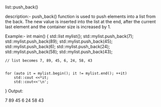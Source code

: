 list::push_back()

description:-
push_back() function is used to push elements into a list from the back. The new value is inserted into the list at the end, after the current last element and the container size is increased by 1.

Example:-
int main() 
{ 
    std::list<int> mylist{}; 
    std::mylist.push_back(7); 
    std::mylist.push_back(89); 
    std::mylist.push_back(45); 
    std::mylist.push_back(6); 
    std::mylist.push_back(24); 
    std::mylist.push_back(58); 
    std::mylist.push_back(43); 
  
    // list becomes 7, 89, 45, 6, 24, 58, 43 
   
  
    for (auto it = mylist.begin(); it != mylist.end(); ++it) 
        std::cout <<*it; 
        std::cout<<'\n';
} 
Output:

7
89
45
6
24
58
43 
